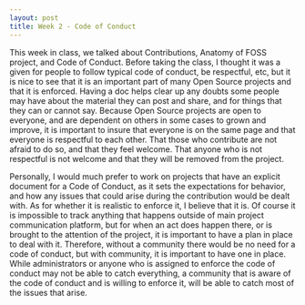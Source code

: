 ```yaml
---
layout: post
title: Week 2 - Code of Conduct
---
```


This week in class, we talked about Contributions, Anatomy of FOSS project, and Code of Conduct. Before taking the class, I thought it was a given for people to follow typical code of conduct, be respectful, etc, but it is nice to see that it is an important part of many Open Source projects and that it is enforced. Having a doc helps clear up any doubts some people may have about the material they can post and share, and for things that they can or cannot say. Because Open Source projects are open to everyone, and are dependent on others in some cases to grown and improve, it is important to insure that everyone is on the same page and that everyone is respectful to each other. That those who contribute are not afraid to do so, and that they feel welcome. That anyone who is not respectful is not welcome and that they will be removed from the project.

<!--more-->

Personally, I would much prefer to work on projects that have an explicit document for a Code of Conduct, as it sets the expectations for behavior, and how any issues that could arise during the contribution would be dealt with. As for whether it is realistic to enforce it, I believe that it is. Of course it is impossible to track anything that happens outside of main project communication platform, but for when an act does happen there, or is brought to the attention of the project, it is important to have a plan in place to deal with it. Therefore, without a community there would be no need for a code of conduct, but with community, it is important to have one in place. While administrators or anyone who is assigned to enforce the code of conduct may not be able to catch everything, a community that is aware of the code of conduct and is willing to enforce it, will be able to catch most of the issues that arise.